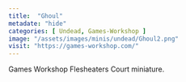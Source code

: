 ```yaml
---
title:  "Ghoul"
metadate: "hide"
categories: [ Undead, Games-Workshop ]
image: "/assets/images/minis/undead/Ghoul2.png"
visit: "https://games-workshop.com/"
---
```

Games Workshop Flesheaters Court miniature.